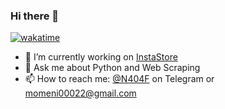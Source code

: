 ### Hi there 👋

[![wakatime](https://wakatime.com/badge/user/c501c514-51cb-4ab3-bb3c-65767e8be68f.svg)](https://wakatime.com/@c501c514-51cb-4ab3-bb3c-65767e8be68f)

- 🔭 I’m currently working on [InstaStore](https://github.com/Mohammad-Momeni/InstaStore)
- 💬 Ask me about Python and Web Scraping
- 📫 How to reach me: [@N404F](https://t.me/N404F) on Telegram or [momeni00022@gmail.com](momeni00022@gmail.com)
